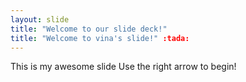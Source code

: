 ```yaml
---
layout: slide
title: "Welcome to our slide deck!"
title: "Welcome to vina's slide!" :tada:
---
```

This is my awesome slide
Use the right arrow to begin!
